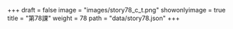 +++
draft = false 
image = "images/story78_c_t.png" 
showonlyimage = true 
title = "第78課" 
weight = 78 
path = "data/story78.json" 
+++
